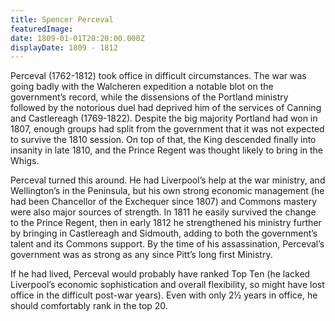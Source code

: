 ```yaml
---
title: Spencer Perceval
featuredImage:
date: 1809-01-01T20:20:00.000Z
displayDate: 1809 - 1812
---
```


Perceval (1762-1812) took office in difficult circumstances. The war was going badly with the Walcheren expedition a notable blot on the government’s record, while the dissensions of the Portland ministry followed by the notorious duel had deprived him of the services of Canning and Castlereagh (1769-1822). Despite the big majority Portland had won in 1807, enough groups had split from the government that it was not expected to survive the 1810 session. On top of that, the King descended finally into insanity in late 1810, and the Prince Regent was thought likely to bring in the Whigs.

Perceval turned this around. He had Liverpool’s help at the war ministry, and Wellington’s in the Peninsula, but his own strong economic management (he had been Chancellor of the Exchequer since 1807) and Commons mastery were also major sources of strength. In 1811 he easily survived the change to the Prince Regent, then in early 1812 he strengthened his ministry further by bringing in Castlereagh and Sidmouth, adding to both the government’s talent and its Commons support. By the time of his assassination, Perceval’s government was as strong as any since Pitt’s long first Ministry.

If he had lived, Perceval would probably have ranked Top Ten (he lacked Liverpool’s economic sophistication and overall flexibility, so might have lost office in the difficult post-war years). Even with only 2½ years in office, he should comfortably rank in the top 20.
